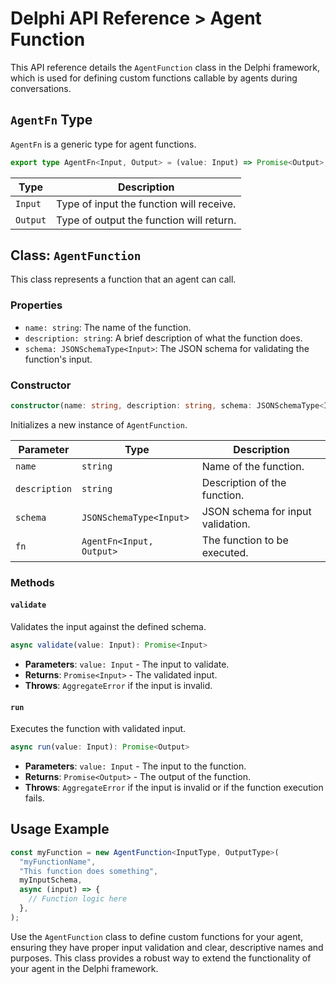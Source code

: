 # Delphi API Reference > Agent Function

This API reference details the `AgentFunction` class in the Delphi framework,
which is used for defining custom functions callable by agents during
conversations.

## `AgentFn` Type

`AgentFn` is a generic type for agent functions.

```typescript
export type AgentFn<Input, Output> = (value: Input) => Promise<Output>;
```

| Type     | Description                              |
| -------- | ---------------------------------------- |
| `Input`  | Type of input the function will receive. |
| `Output` | Type of output the function will return. |

## Class: `AgentFunction`

This class represents a function that an agent can call.

### Properties

- `name: string`: The name of the function.
- `description: string`: A brief description of what the function does.
- `schema: JSONSchemaType<Input>`: The JSON schema for validating the function's
  input.

### Constructor

```typescript
constructor(name: string, description: string, schema: JSONSchemaType<Input>, fn: AgentFn<Input, Output>)
```

Initializes a new instance of `AgentFunction`.

| Parameter     | Type                     | Description                       |
| ------------- | ------------------------ | --------------------------------- |
| `name`        | `string`                 | Name of the function.             |
| `description` | `string`                 | Description of the function.      |
| `schema`      | `JSONSchemaType<Input>`  | JSON schema for input validation. |
| `fn`          | `AgentFn<Input, Output>` | The function to be executed.      |

### Methods

#### `validate`

Validates the input against the defined schema.

```typescript
async validate(value: Input): Promise<Input>
```

- **Parameters**: `value: Input` - The input to validate.
- **Returns**: `Promise<Input>` - The validated input.
- **Throws**: `AggregateError` if the input is invalid.

#### `run`

Executes the function with validated input.

```typescript
async run(value: Input): Promise<Output>
```

- **Parameters**: `value: Input` - The input to the function.
- **Returns**: `Promise<Output>` - The output of the function.
- **Throws**: `AggregateError` if the input is invalid or if the function
  execution fails.

## Usage Example

```typescript
const myFunction = new AgentFunction<InputType, OutputType>(
  "myFunctionName",
  "This function does something",
  myInputSchema,
  async (input) => {
    // Function logic here
  },
);
```

Use the `AgentFunction` class to define custom functions for your agent,
ensuring they have proper input validation and clear, descriptive names and
purposes. This class provides a robust way to extend the functionality of your
agent in the Delphi framework.
